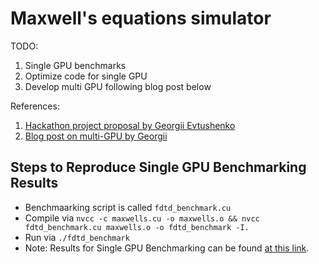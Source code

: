 # Maxwell's equations simulator

TODO:
1. Single GPU benchmarks
2. Optimize code for single GPU
3. Develop multi GPU following blog post below

References:
1. [Hackathon project proposal by Georgii Evtushenko](https://docs.google.com/document/d/1OxWw9aHeoUBFDOClcMr9UrPW8qmpdR5pPOcwH4jEhms/edit#heading=h.c3hqbft26ocn)
2. [Blog post on multi-GPU by Georgii](https://medium.com/gpgpu/multi-gpu-programming-6768eeb42e2c)

## Steps to Reproduce Single GPU Benchmarking Results
- Benchmaarking script is called `fdtd_benchmark.cu`
- Compile via `nvcc -c maxwells.cu -o maxwells.o && nvcc fdtd_benchmark.cu maxwells.o -o fdtd_benchmark -I.`
- Run via `./fdtd_benchmark`
- Note: Results for Single GPU Benchmarking can be found [at this link](https://docs.google.com/spreadsheets/d/1krkTRtscSdfPweV9PB49tEk6Qup0lxjPkI4EdEInOlA/edit?gid=0#gid=0).
